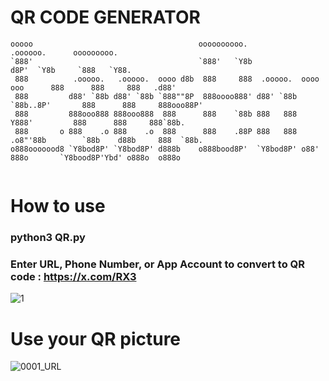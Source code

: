 # QR CODE GENERATOR

```
ooooo                                     oooooooooo.                               .oooooo.      ooooooooo.   
`888'                                     `888'   `Y8b                             d8P'  `Y8b     `888   `Y88. 
 888          .ooooo.   .ooooo.  oooo d8b  888     888  .ooooo.  oooo    ooo      888      888     888   .d88' 
 888         d88' `88b d88' `88b `888""8P  888oooo888' d88' `88b  `88b..8P'       888      888     888ooo88P'  
 888         888ooo888 888ooo888  888      888    `88b 888   888    Y888'         888      888     888`88b.    
 888       o 888    .o 888    .o  888      888    .88P 888   888  .o8"'88b        `88b    d88b     888  `88b.  
o888ooooood8 `Y8bod8P' `Y8bod8P' d888b    o888bood8P'  `Y8bod8P' o88'   888o       `Y8bood8P'Ybd' o888o  o888o 
                                                                                                                                
```


# How to use
 

### python3 QR.py

### Enter URL, Phone Number, or App Account to convert to QR code : https://x.com/RX3 


![1](https://github.com/LeerBox/QR-Code-generator/assets/127865341/05357fa3-79dc-4a14-b550-2334e7735dce)



# Use your QR picture

![0001_URL](https://github.com/LeerBox/QR-Code-generator/assets/127865341/3fc3f2c2-e0b0-4d0c-922d-3b2a29003c12)

